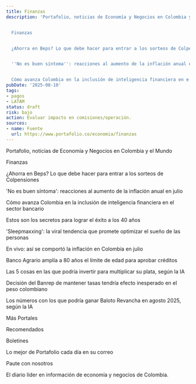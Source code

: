```yaml
---
title: Finanzas
description: 'Portafolio, noticias de Economía y Negocios en Colombia y el Mundo


  Finanzas


  ¿Ahorra en Beps? Lo que debe hacer para entrar a los sorteos de Colpensiones


  ''No es buen síntoma'': reacciones al aumento de la inflación anual en julio


  Cómo avanza Colombia en la inclusión de inteligencia financiera en e...'
pubDate: '2025-08-10'
tags:
- pagos
- LATAM
status: draft
risk: bajo
action: Evaluar impacto en comisiones/operación.
sources:
- name: Fuente
  url: https://www.portafolio.co/economia/finanzas
---
```

Portafolio, noticias de Economía y Negocios en Colombia y el Mundo

Finanzas

¿Ahorra en Beps? Lo que debe hacer para entrar a los sorteos de Colpensiones

'No es buen síntoma': reacciones al aumento de la inflación anual en julio

Cómo avanza Colombia en la inclusión de inteligencia financiera en el sector bancario

Estos son los secretos para lograr el éxito a los 40 años

'Sleepmaxxing': la viral tendencia que promete optimizar el sueño de las personas

En vivo: así se comportó la inflación en Colombia en julio

Banco Agrario amplía a 80 años el límite de edad para aprobar créditos

Las 5 cosas en las que podría invertir para multiplicar su plata, según la IA

Decisión del Banrep de mantener tasas tendría efecto inesperado en el peso colombiano

Los números con los que podría ganar Baloto Revancha en agosto 2025, según la IA

Más Portales

Recomendados

Boletines

Lo mejor de Portafolio cada día en su correo

Paute con nosotros

El diario líder en información de economía y negocios de Colombia.
